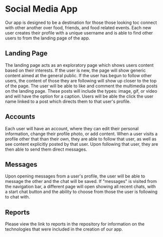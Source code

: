 # Social Media App

Our app is designed to be a destination for those those looking toc connect with other another over food, friends, and food related events. Each new user creates their profile with a unique username and is able to find other users to from the landing page of the app. 

## Landing Page

The landing page acts as an exploratory page which shows users content based on their interests. If the user is new, the page will show generic content aimed at the general public. If the user has begun to follow other users, the content of those they are following will show up closer to the top of the page. The user will be able to like and comment the multimedia posts on the landing page. These posts will include the types: image, gif, or video and will have the option for a caption.
Users will be able the click the user name linked to a post which directs them to that user's profile.

## Accounts

Each user will have an account, where they can edit their personal information, change their profile photo, or add content. When a user visits a profile other that than their own, they are able to follow that user, as well as see content explicitly posted by that user. Upon following that user, they are then able to send them direct messages.

## Messages

Upon opening messages from a user's profile, the user will be able to message the other and the chat will be saved. If "messages" is visited from the navigation bar, a different page will open showing all recent chats, with a start chat button and the ability to choose from those the user is following to chat with.

## Reports

Please view the link to reports in the repository for information on the technologies that were included in the creation of our app.
